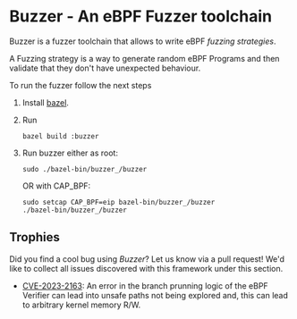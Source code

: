 # Buzzer - An eBPF Fuzzer toolchain

Buzzer is a fuzzer toolchain that allows to write eBPF _fuzzing strategies_.

A Fuzzing strategy is a way to generate random eBPF Programs and then validate
that they don't have unexpected behaviour.

To run the fuzzer follow the next steps

1. Install [bazel](https://bazel.build/).
1. Run 
    ```
    bazel build :buzzer
    ```
1. Run buzzer either as root:
    ```
    sudo ./bazel-bin/buzzer_/buzzer
    ```
   
   OR with CAP_BPF:

    ```
    sudo setcap CAP_BPF=eip bazel-bin/buzzer_/buzzer
    ./bazel-bin/buzzer_/buzzer
    ```

## Trophies
Did you find a cool bug using _Buzzer_? Let us know via a pull request! 
We'd like to collect all issues discovered with this framework under this
section.

* [CVE-2023-2163](https://git.kernel.org/pub/scm/linux/kernel/git/torvalds/linux.git/commit/?id=71b547f561247897a0a14f3082730156c0533fed):
  An error in the branch prunning logic of the eBPF Verifier can lead into unsafe
  paths not being explored and, this can lead to arbitrary kernel memory R/W.
